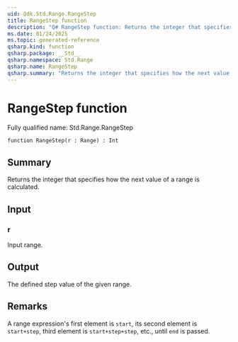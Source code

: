 ```yaml
---
uid: Qdk.Std.Range.RangeStep
title: RangeStep function
description: "Q# RangeStep function: Returns the integer that specifies how the next value of a range is calculated."
ms.date: 01/24/2025
ms.topic: generated-reference
qsharp.kind: function
qsharp.package: __Std__
qsharp.namespace: Std.Range
qsharp.name: RangeStep
qsharp.summary: "Returns the integer that specifies how the next value of a range is calculated."
---
```


# RangeStep function

Fully qualified name: Std.Range.RangeStep

```qsharp
function RangeStep(r : Range) : Int
```

## Summary
Returns the integer that specifies how the next value of a range is calculated.

## Input
### r
Input range.

## Output
The defined step value of the given range.

## Remarks
A range expression's first element is `start`,
its second element is `start+step`, third element is `start+step+step`, etc.,
until `end` is passed.

